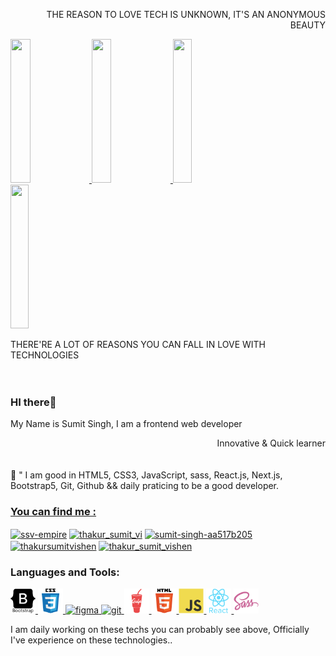 <!DOCTYPE html>
<html lang="en">
  <head>
    <meta charset="UTF-8" />
    <meta http-equiv="X-UA-Compatible" content="IE=edge" />
    <meta name="viewport" content="width=device-width, initial-scale=1.0" />
  </head>
  <body>
    <p align="right">
      THE REASON TO LOVE TECH IS UNKNOWN, IT'S AN ANONYMOUS BEAUTY
    </p>
    <p>
      <a href="#">
        <img
          src="https://i.pinimg.com/originals/96/e3/25/96e325723df9868622e35559ace32635.gif"
          alt=""
          width="25%"
          height="230px"
        />
      </a>
      <a href="#">
        <img
          src="https://i.pinimg.com/originals/25/fb/2b/25fb2b01e6099c3d1a1c1d136aa9a3a3.gif"
          alt=""
          width="25%"
          height="230px"
        />
      </a>
      <a href="#">
        <img
          src="https://c.tenor.com/WpANM3E70QYAAAAC/gif.gif"
          alt=""
          width="24.5%"
          height="230px"
        />
      </a>
      <a href="#">
        <img
          src="https://i.pinimg.com/originals/13/3b/22/133b22e750c8111d56b0422d2146a1ce.gif"
          alt=""
          width="24%"
          height="230px"
        />
      </a>
    </p>
    THERE'RE A LOT OF REASONS YOU CAN FALL IN LOVE WITH TECHNOLOGIES
    <br />
    <br />
    <div>
      <img
        src="https://files.readme.io/d14112d-Cloudsmith-Integrations-Banner-GitHub.png"
        alt=""
      />
    </div>
    <div>
      <h3>HI there👋</h3>
      <p>My Name is Sumit Singh, I am a frontend web developer</p>
    </div>
    <div align="right" color="#ccc">Innovative & Quick learner</div>
    <div></div>
    <br />
    <img
      src="https://www.kibrispdr.org/data/272/gambar-background-banner-19.jpg"
      alt=""
      width="100%"
      height="2px"
    />
    💬 <span>"</span> I am good in HTML5, CSS3, JavaScript, sass, React.js,
    Next.js, Bootstrap5, Git, Github && daily praticing to be a good developer.
    <br />
    <a href="/"><h3>You can find me :</h3></a>
    <p align="left">
      <a href="https://codepen.io/ssv-empire" target="blank"
        ><img
          align="center"
          src="https://raw.githubusercontent.com/rahuldkjain/github-profile-readme-generator/master/src/images/icons/Social/codepen.svg"
          alt="ssv-empire"
          height="30"
          width="40"
      /></a>
      <a href="https://twitter.com/thakur_sumit_vi" target="blank"
        ><img
          align="center"
          src="https://raw.githubusercontent.com/rahuldkjain/github-profile-readme-generator/master/src/images/icons/Social/twitter.svg"
          alt="thakur_sumit_vi"
          height="30"
          width="40"
      /></a>
      <a href="https://linkedin.com/in/sumit-singh-aa517b205" target="blank"
        ><img
          align="center"
          src="https://raw.githubusercontent.com/rahuldkjain/github-profile-readme-generator/master/src/images/icons/Social/linked-in-alt.svg"
          alt="sumit-singh-aa517b205"
          height="30"
          width="40"
      /></a>
      <a href="https://fb.com/thakursumitvishen" target="blank"
        ><img
          align="center"
          src="https://raw.githubusercontent.com/rahuldkjain/github-profile-readme-generator/master/src/images/icons/Social/facebook.svg"
          alt="thakursumitvishen"
          height="30"
          width="40"
      /></a>
      <a href="https://instagram.com/thakur_sumit_vishen" target="blank"
        ><img
          align="center"
          src="https://raw.githubusercontent.com/rahuldkjain/github-profile-readme-generator/master/src/images/icons/Social/instagram.svg"
          alt="thakur_sumit_vishen"
          height="30"
          width="40"
      /></a>
    </p>
    <h3 align="left">Languages and Tools:</h3>
    <p align="left">
      <a href="https://getbootstrap.com" target="_blank" rel="noreferrer">
        <img
          src="https://raw.githubusercontent.com/devicons/devicon/master/icons/bootstrap/bootstrap-plain-wordmark.svg"
          alt="bootstrap"
          width="40"
          height="40"
        />
      </a>
      <a href="https://www.w3schools.com/css/" target="_blank" rel="noreferrer">
        <img
          src="https://raw.githubusercontent.com/devicons/devicon/master/icons/css3/css3-original-wordmark.svg"
          alt="css3"
          width="40"
          height="40"
        />
      </a>
      <a href="https://www.figma.com/" target="_blank" rel="noreferrer">
        <img
          src="https://www.vectorlogo.zone/logos/figma/figma-icon.svg"
          alt="figma"
          width="40"
          height="40"
        />
      </a>
      <a href="https://git-scm.com/" target="_blank" rel="noreferrer">
        <img
          src="https://www.vectorlogo.zone/logos/git-scm/git-scm-icon.svg"
          alt="git"
          width="40"
          height="40"
        />
      </a>
      <a href="https://gulpjs.com" target="_blank" rel="noreferrer">
        <img
          src="https://raw.githubusercontent.com/devicons/devicon/master/icons/gulp/gulp-plain.svg"
          alt="gulp"
          width="40"
          height="40"
        />
      </a>
      <a href="https://www.w3.org/html/" target="_blank" rel="noreferrer">
        <img
          src="https://raw.githubusercontent.com/devicons/devicon/master/icons/html5/html5-original-wordmark.svg"
          alt="html5"
          width="40"
          height="40"
        />
      </a>
      <a
        href="https://developer.mozilla.org/en-US/docs/Web/JavaScript"
        target="_blank"
        rel="noreferrer"
      >
        <img
          src="https://raw.githubusercontent.com/devicons/devicon/master/icons/javascript/javascript-original.svg"
          alt="javascript"
          width="40"
          height="40"
        />
      </a>
      <a href="https://reactjs.org/" target="_blank" rel="noreferrer">
        <img
          src="https://raw.githubusercontent.com/devicons/devicon/master/icons/react/react-original-wordmark.svg"
          alt="react"
          width="40"
          height="40"
        />
      </a>
      <a href="https://sass-lang.com" target="_blank" rel="noreferrer">
        <img
          src="https://raw.githubusercontent.com/devicons/devicon/master/icons/sass/sass-original.svg"
          alt="sass"
          width="40"
          height="40"
        />
      </a>
    </p>
    I am daily working on these techs you can probably see above, Officially
    I've experience on these technologies..
    <br />
    <br />
  </body>
</html>
